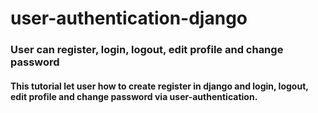 # user-authentication-django

### User can register, login, logout, edit profile and change password

#### This tutorial let user how to create register in django and login, logout, edit profile and change password via user-authentication.
